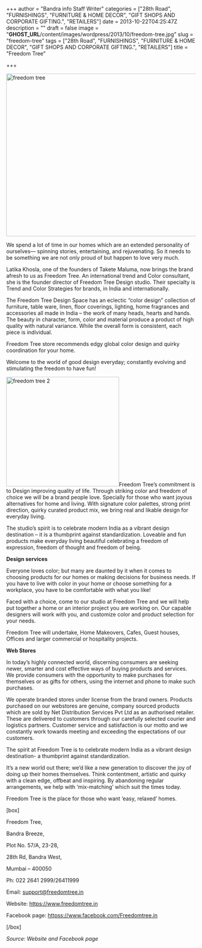 +++
author = "Bandra info Staff Writer"
categories = ["28th Road", "FURNISHINGS", "FURNITURE &amp; HOME DECOR", "GIFT SHOPS AND CORPORATE GIFTING.", "RETAILERS"]
date = 2013-10-22T04:25:47Z
description = ""
draft = false
image = "__GHOST_URL__/content/images/wordpress/2013/10/freedom-tree.jpg"
slug = "freedom-tree"
tags = ["28th Road", "FURNISHINGS", "FURNITURE &amp; HOME DECOR", "GIFT SHOPS AND CORPORATE GIFTING.", "RETAILERS"]
title = "Freedom Tree"

+++


<p><a href="https://i0.wp.com/bandra.info/wp-content/uploads/2013/10/freedom-tree.jpg?ssl=1"><img loading="lazy" class="size-full wp-image-4510 aligncenter" src="https://i0.wp.com/bandra.info/wp-content/uploads/2013/10/freedom-tree.jpg?resize=599%2C432&#038;ssl=1" alt="freedom tree" width="599" height="432" srcset="https://i0.wp.com/bandra.info/wp-content/uploads/2013/10/freedom-tree.jpg?w=599&amp;ssl=1 599w, https://i0.wp.com/bandra.info/wp-content/uploads/2013/10/freedom-tree.jpg?resize=300%2C216&amp;ssl=1 300w" sizes="(max-width: 599px) 100vw, 599px" data-recalc-dims="1" /></a></p>
<p>We spend a lot of time in our homes which are an extended personality of ourselves&#8212; spinning stories, entertaining, and rejuvenating. So it needs to be something we are not only proud of but happen to love very much.</p>
<p>Latika Khosla, one of the founders of Takete Maluma, now brings the brand afresh to us as Freedom Tree. An international trend and Color consultant, she is the founder director of Freedom Tree Design studio. Their specialty is Trend and Color Strategies for brands, in India and internationally.</p>
<p>The Freedom Tree Design Space has an eclectic “color design” collection of furniture, table ware, linen, floor coverings, lighting, home fragrances and accessories all made in India – the work of many heads, hearts and hands. The beauty in character, form, color and material produce a product of high quality with natural variance. While the overall form is consistent, each piece is individual.</p>
<p>Freedom Tree store recommends edgy global color design and quirky coordination for your home.</p>
<p>Welcome to the world of good design everyday; constantly evolving and stimulating the freedom to have fun!</p>
<p><a href="https://i0.wp.com/bandra.info/wp-content/uploads/2013/10/freedom-tree-2.jpg?ssl=1"><img loading="lazy" class="size-medium wp-image-4511 alignright" src="https://i0.wp.com/bandra.info/wp-content/uploads/2013/10/freedom-tree-2.jpg?resize=300%2C291&#038;ssl=1" alt="freedom tree 2" width="300" height="291" srcset="https://i0.wp.com/bandra.info/wp-content/uploads/2013/10/freedom-tree-2.jpg?resize=300%2C291&amp;ssl=1 300w, https://i0.wp.com/bandra.info/wp-content/uploads/2013/10/freedom-tree-2.jpg?w=347&amp;ssl=1 347w" sizes="(max-width: 300px) 100vw, 300px" data-recalc-dims="1" /></a>Freedom Tree&#8217;s commitment is to Design improving quality of life. Through striking color and freedom of choice we will be a brand people love. Specially for those who want joyous alternatives for home and living. With signature color palettes, strong print direction, quirky curated product mix, we bring real and likable design for everyday living.</p>
<p>The studio&#8217;s spirit is to celebrate modern India as a vibrant design destination &#8211; it is a thumbprint against standardization. Loveable and fun products make everyday living beautiful celebrating a freedom of expression, freedom of thought and freedom of being.</p>
<p><b>Design services</b></p>
<p>Everyone loves color; but many are daunted by it when it comes to choosing products for our homes or making decisions for business needs. If you have to live with color in your home or choose something for a workplace, you have to be comfortable with what you like!</p>
<p>Faced with a choice, come to our studio at Freedom Tree and we will help put together a home or an interior project you are working on. Our capable designers will work with you, and customize color and product selection for your needs.</p>
<p>Freedom Tree will undertake, Home Makeovers, Cafes, Guest houses, Offices and larger commercial or hospitality projects.</p>
<p><b>Web Stores</b></p>
<p>In today&#8217;s highly connected world, discerning consumers are seeking newer, smarter and cost effective ways of buying products and services. We provide consumers with the opportunity to make purchases for themselves or as gifts for others, using the internet and phone to make such purchases.</p>
<p>We operate branded stores under license from the brand owners. Products purchased on our webstores are genuine, company sourced products which are sold by Net Distribution Services Pvt Ltd as an authorised retailer. These are delivered to customers through our carefully selected courier and logistics partners. Customer service and satisfaction is our motto and we constantly work towards meeting and exceeding the expectations of our customers.</p>
<p>The spirit at Freedom Tree is to celebrate modern India as a vibrant design destination- a thumbprint against standardization.</p>
<p>It&#8217;s a new world out there; we&#8217;d like a new generation to discover the joy of doing up their homes themselves. Think contentment, artistic and quirky with a clean edge, offbeat and inspiring. By abandoning regular arrangements, we help with &#8216;mix-matching&#8217; which suit the times today.</p>
<p>Freedom Tree is the place for those who want &#8216;easy, relaxed&#8217; homes.</p>
<p>[box]</p>
<p>Freedom Tree,</p>
<p>Bandra Breeze,</p>
<p>Plot No. 57/A, 23-28,</p>
<p>28th Rd, Bandra West,</p>
<p>Mumbai – 400050</p>
<p>Ph: 022 2641 2999/26411999</p>
<p>Email: <a href="mailto:support@freedomtree.in">support@freedomtree.in</a></p>
<p>Website: <a href="https://www.freedomtree.in/">https://www.freedomtree.in</a></p>
<p>Facebook page: <a href="httpss://www.facebook.com/Freedomtree.in">httpss://www.facebook.com/Freedomtree.in</a></p>
<p>[/box]</p>
<p><i>Source: Website and Facebook page</i></p>



